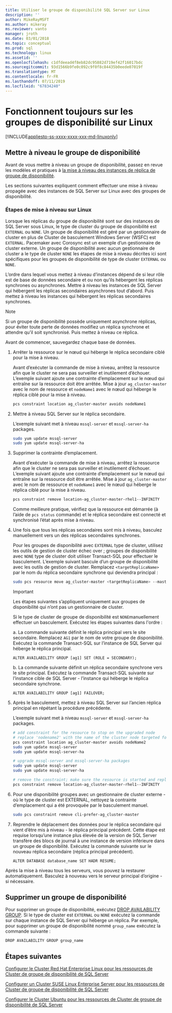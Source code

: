 ```yaml
---
title: Utiliser le groupe de disponibilité SQL Server sur Linux
description: ''
author: MikeRayMSFT
ms.author: mikeray
ms.reviewer: vanto
manager: jroth
ms.date: 03/01/2018
ms.topic: conceptual
ms.prod: sql
ms.technology: linux
ms.assetid: ''
ms.openlocfilehash: c1dfdeead4f8eb82dc95882d719ef42f16017bdc
ms.sourcegitcommit: 93d1566b9fe0c092c9f0f8c84435b0eede07019f
ms.translationtype: MT
ms.contentlocale: fr-FR
ms.lasthandoff: 07/11/2019
ms.locfileid: "67834240"
---
```

# <a name="operate-always-on-availability-groups-on-linux"></a>Fonctionnent toujours sur les groupes de disponibilité sur Linux

[!INCLUDE[appliesto-ss-xxxx-xxxx-xxx-md-linuxonly](../includes/appliesto-ss-xxxx-xxxx-xxx-md-linuxonly.md)]

## <a name="upgrade-availability-group"></a>Mettre à niveau le groupe de disponibilité

Avant de vous mettre à niveau un groupe de disponibilité, passez en revue les modèles et pratiques à [la mise à niveau des instances de réplica de groupe de disponibilité](../database-engine/availability-groups/windows/upgrading-always-on-availability-group-replica-instances.md).

Les sections suivantes expliquent comment effectuer une mise à niveau propagée avec des instances de SQL Server sur Linux avec des groupes de disponibilité. 

### <a name="upgrade-steps-on-linux"></a>Étapes de mise à niveau sur Linux

Lorsque les réplicas du groupe de disponibilité sont sur des instances de SQL Server sous Linux, le type de cluster du groupe de disponibilité est `EXTERNAL` ou `NONE`. Un groupe de disponibilité est géré par un gestionnaire de cluster en plus de Cluster de basculement Windows Server (WSFC) est `EXTERNAL`. Pacemaker avec Corosync est un exemple d’un gestionnaire de cluster externe. Un groupe de disponibilité avec aucun gestionnaire de cluster a le type de cluster `NONE` les étapes de mise à niveau décrites ici sont spécifiques pour les groupes de disponibilité de type de cluster `EXTERNAL` ou `NONE`.

L’ordre dans lequel vous mettez à niveau d’instances dépend de si leur rôle est de base de données secondaire et ou non qu’ils hébergent les réplicas synchrones ou asynchrones. Mettre à niveau les instances de SQL Server qui hébergent les réplicas secondaires asynchrones tout d’abord. Puis mettez à niveau les instances qui hébergent les réplicas secondaires synchrones. 

   >[!NOTE]
   >Si un groupe de disponibilité possède uniquement asynchrone réplicas, pour éviter toute perte de données modifiez un réplica synchrone et attendre qu’il soit synchronisé. Puis mettez à niveau ce réplica.
   
Avant de commencer, sauvegardez chaque base de données.

1. Arrêter la ressource sur le nœud qui héberge le réplica secondaire ciblé pour la mise à niveau.
   
   Avant d’exécuter la commande de mise à niveau, arrêtez la ressource afin que le cluster ne sera pas surveiller et inutilement d’échouer. L’exemple suivant ajoute une contrainte d’emplacement sur le nœud qui entraîne sur la ressource doit être arrêtée. Mise à jour `ag_cluster-master` avec le nom de ressource et `nodeName1` avec le nœud qui héberge le réplica ciblé pour la mise à niveau.

   ```bash
   pcs constraint location ag_cluster-master avoids nodeName1
   ```

1. Mettre à niveau SQL Server sur le réplica secondaire.

   L’exemple suivant met à niveau `mssql-server` et `mssql-server-ha` packages.

   ```bash
   sudo yum update mssql-server
   sudo yum update mssql-server-ha
   ```
1. Supprimer la contrainte d’emplacement.

   Avant d’exécuter la commande de mise à niveau, arrêtez la ressource afin que le cluster ne sera pas surveiller et inutilement d’échouer. L’exemple suivant ajoute une contrainte d’emplacement sur le nœud qui entraîne sur la ressource doit être arrêtée. Mise à jour `ag_cluster-master` avec le nom de ressource et `nodeName1` avec le nœud qui héberge le réplica ciblé pour la mise à niveau.

   ```bash
   pcs constraint remove location-ag_cluster-master-rhel1--INFINITY
   ```
   Comme meilleure pratique, vérifiez que la ressource est démarrée (à l’aide de `pcs status` commande) et le réplica secondaire est connecté et synchronisé l’état après mise à niveau.

1. Une fois que tous les réplicas secondaires sont mis à niveau, basculez manuellement vers un des réplicas secondaires synchrones.

   Pour les groupes de disponibilité avec `EXTERNAL` type de cluster, utilisez les outils de gestion de cluster échec over ; groupes de disponibilité avec `NONE` type de cluster doit utiliser Transact-SQL pour effectuer le basculement. 
   L’exemple suivant bascule d’un groupe de disponibilité avec les outils de gestion de cluster. Remplacez `<targetReplicaName>` par le nom du réplica secondaire synchrone qui deviendra principal :

   ```bash
   sudo pcs resource move ag_cluster-master <targetReplicaName> --master  
   ``` 
   
   >[!IMPORTANT]
   >Les étapes suivantes s’appliquent uniquement aux groupes de disponibilité qui n’ont pas un gestionnaire de cluster.

   Si le type de cluster de groupe de disponibilité est `NONE`manuellement effectuer un basculement. Exécutez les étapes suivantes dans l'ordre :

      a. La commande suivante définit le réplica principal vers le site secondaire. Remplacez `AG1` par le nom de votre groupe de disponibilité. Exécutez la commande Transact-SQL sur l’instance de SQL Server qui héberge le réplica principal.

      ```transact-sql
      ALTER AVAILABILITY GROUP [ag1] SET (ROLE = SECONDARY);
      ```

      b. La commande suivante définit un réplica secondaire synchrone vers le site principal. Exécutez la commande Transact-SQL suivante sur l’instance cible de SQL Server - l’instance qui héberge le réplica secondaire synchrone.

      ```transact-sql
      ALTER AVAILABILITY GROUP [ag1] FAILOVER;
      ```

1. Après le basculement, mettez à niveau SQL Server sur l’ancien réplica principal en répétant la procédure précédente.

   L’exemple suivant met à niveau `mssql-server` et `mssql-server-ha` packages.

   ```bash
   # add constraint for the resource to stop on the upgraded node
   # replace 'nodename2' with the name of the cluster node targeted for upgrade
   pcs constraint location ag_cluster-master avoids nodeName2
   sudo yum update mssql-server
   sudo yum update mssql-server-ha
   ```
   
   ```bash
   # upgrade mssql-server and mssql-server-ha packages
   sudo yum update mssql-server
   sudo yum update mssql-server-ha
   ```

   ```bash
   # remove the constraint; make sure the resource is started and replica is connected and synchronized
   pcs constraint remove location-ag_cluster-master-rhel1--INFINITY
   ```

1. Pour une disponibilité groupes avec un gestionnaire de cluster externe - où le type de cluster est EXTERNAL, nettoyez la contrainte d’emplacement qui a été provoquée par le basculement manuel. 

   ```bash
   sudo pcs constraint remove cli-prefer-ag_cluster-master  
   ```

1. Reprendre le déplacement des données pour le réplica secondaire qui vient d’être mis à niveau - le réplica principal précédent. Cette étape est requise lorsqu’une instance plus élevée de la version de SQL Server transfère des blocs de journal à une instance de version inférieure dans un groupe de disponibilité. Exécutez la commande suivante sur le nouveau réplica secondaire (réplica principal précédent).

   ```transact-sql
   ALTER DATABASE database_name SET HADR RESUME;
   ```

Après la mise à niveau tous les serveurs, vous pouvez la restaurer automatiquement. Basculez à nouveau vers le serveur principal d’origine - si nécessaire. 

## <a name="drop-an-availability-group"></a>Supprimer un groupe de disponibilité

Pour supprimer un groupe de disponibilité, exécutez [DROP AVAILABILITY GROUP](../t-sql/statements/drop-availability-group-transact-sql.md). Si le type de cluster est `EXTERNAL` ou `NONE` exécutez la commande sur chaque instance de SQL Server qui héberge un réplica. Par exemple, pour supprimer un groupe de disponibilité nommé `group_name` exécutez la commande suivante :

   ```transact-sql
   DROP AVAILABILITY GROUP group_name
   ```
 

## <a name="next-steps"></a>Étapes suivantes

[Configurer le Cluster Red Hat Enterprise Linux pour les ressources de Cluster de groupe de disponibilité de SQL Server](sql-server-linux-availability-group-cluster-rhel.md)

[Configurer un Cluster SUSE Linux Enterprise Server pour les ressources de Cluster de groupe de disponibilité de SQL Server](sql-server-linux-availability-group-cluster-sles.md)

[Configurer le Cluster Ubuntu pour les ressources de Cluster de groupe de disponibilité de SQL Server](sql-server-linux-availability-group-cluster-ubuntu.md)
